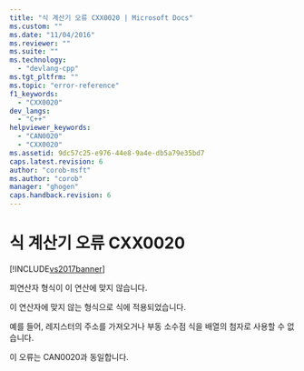 ```yaml
---
title: "식 계산기 오류 CXX0020 | Microsoft Docs"
ms.custom: ""
ms.date: "11/04/2016"
ms.reviewer: ""
ms.suite: ""
ms.technology: 
  - "devlang-cpp"
ms.tgt_pltfrm: ""
ms.topic: "error-reference"
f1_keywords: 
  - "CXX0020"
dev_langs: 
  - "C++"
helpviewer_keywords: 
  - "CAN0020"
  - "CXX0020"
ms.assetid: 9dc57c25-e976-44e8-9a4e-db5a79e35bd7
caps.latest.revision: 6
author: "corob-msft"
ms.author: "corob"
manager: "ghogen"
caps.handback.revision: 6
---
```

# 식 계산기 오류 CXX0020
[!INCLUDE[vs2017banner](../../assembler/inline/includes/vs2017banner.md)]

피연산자 형식이 이 연산에 맞지 않습니다.  
  
 이 연산자에 맞지 않는 형식으로 식에 적용되었습니다.  
  
 예를 들어, 레지스터의 주소를 가져오거나 부동 소수점 식을 배열의 첨자로 사용할 수 없습니다.  
  
 이 오류는 CAN0020과 동일합니다.